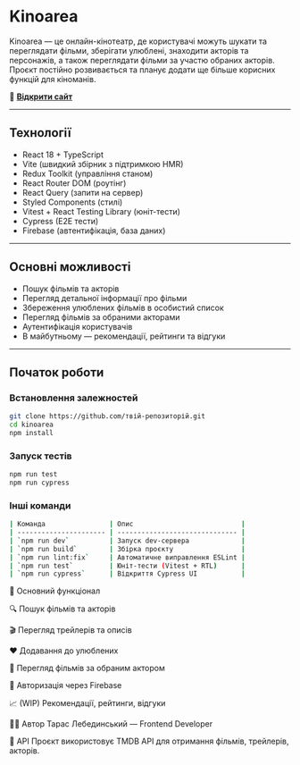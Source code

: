 # Kinoarea

Kinoarea — це онлайн-кінотеатр, де користувачі можуть шукати та переглядати фільми, зберігати улюблені, знаходити акторів та персонажів, а також переглядати фільми за участю обраних акторів. Проєкт постійно розвивається та планує додати ще більше корисних функцій для кіноманів.

📌 **[Відкрити сайт](https://kinoarea-taras-projects-253d75a7.vercel.app/)**

---

## Технології

- React 18 + TypeScript  
- Vite (швидкий збірник з підтримкою HMR)  
- Redux Toolkit (управління станом)  
- React Router DOM (роутінг)  
- React Query (запити на сервер)  
- Styled Components (стилі)  
- Vitest + React Testing Library (юнiт-тести)  
- Cypress (E2E тести)  
- Firebase (автентифікація, база даних)  

---

## Основні можливості

- Пошук фільмів та акторів  
- Перегляд детальної інформації про фільми  
- Збереження улюблених фільмів в особистий список  
- Перегляд фільмів за обраними акторами  
- Аутентифікація користувачів  
- В майбутньому — рекомендації, рейтинги та відгуки  

---

## Початок роботи

### Встановлення залежностей

```bash
git clone https://github.com/твій-репозиторій.git
cd kinoarea
npm install
```

### Запуск тестів
```bash
npm run test
npm run cypress
```
### Інші команди

```bash
| Команда                | Опис                           |
| ---------------------- | ------------------------------ |
| `npm run dev`          | Запуск dev-сервера             |
| `npm run build`        | Збірка проєкту                 |
| `npm run lint:fix`     | Автоматичне виправлення ESLint |
| `npm run test`         | Юніт-тести (Vitest + RTL)      |
| `npm run cypress`      | Відкриття Cypress UI           |
```
🧰 Основний функціонал

🔍 Пошук фільмів та акторів

🎬 Перегляд трейлерів та описів

❤️ Додавання до улюблених

👤 Перегляд фільмів за обраним актором

🔐 Авторизація через Firebase

📈 (WIP) Рекомендації, рейтинги, відгуки

🧑‍💻 Автор
Тарас Лебединський — Frontend Developer

🔗 API
Проєкт використовує TMDB API для отримання фільмів, трейлерів, акторів.
